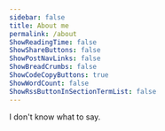 ```yaml
---
sidebar: false
title: About me
permalink: /about
ShowReadingTime: false
ShowShareButtons: false
ShowPostNavLinks: false
ShowBreadCrumbs: false
ShowCodeCopyButtons: true
ShowWordCount: false
ShowRssButtonInSectionTermList: false
---
```


I don't know what to say.
